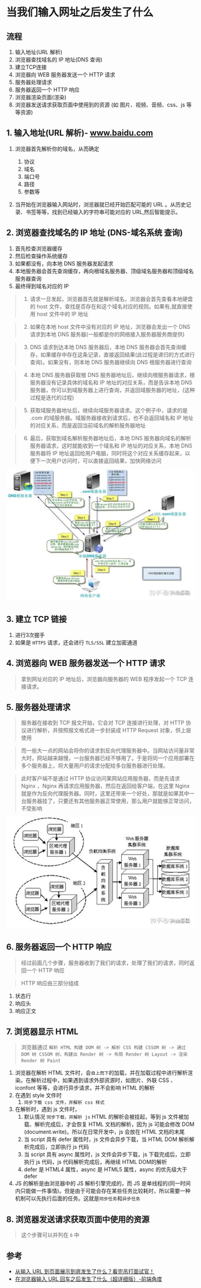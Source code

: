 # 当我们输入网址之后发生了什么

## 流程

1. 输入地址(URL 解析)
2. 浏览器查找域名的 IP 地址(DNS 查询)
3. 建立TCP连接
4. 浏览器向 WEB 服务器发送一个 HTTP 请求
5. 服务器处理请求
6. 服务器返回一个 HTTP 响应
7. 浏览器渲染页面(渲染)
8. 浏览器发送请求获取页面中使用到的资源 (如 图片、视频、音频、css、js 等等资源)

## 1. 输入地址(URL 解析)- www.baidu.com

1. 浏览器首先解析你的域名，从而确定
   1. 协议
   2. 域名
   3. 端口号
   4. 路径
   5. 参数等

2. 当开始在浏览器输入网站时，浏览器就已经开始匹配可能的 URL 。从历史记录、书签等等，找到已经输入的字符串可能对应的 URL,然后智能提示。

## 2. 浏览器查找域名的 IP 地址 (DNS-域名系统 查询)

1. 首先检查浏览器缓存
2. 然后检查操作系统缓存
3. 如果都没有，向本地 DNS 服务器发起请求
4. 本地服务器会首先查询缓存，再向根域名服务器、顶级域名服务器和顶级域名服务器查询
5. 最终得到域名对应的 IP

> 1. 请求一旦发起，浏览器首先就是解析域名，浏览器会首先查看本地硬盘的 host 文件，查找是否存在和这个域名对应的规则。如果有,就直接使用 host 文件中的 IP 地址

> 2. 如果在本地 host 文件中没有对应的 IP 地址，浏览器会发出一个 DNS 请求到本地 DNS 服务器(一般都是你的网络接入服务器服务商提供)

> 3. DNS 请求到达本地 DNS 服务器后，本地 DNS 服务器会首先查询缓存，如果缓存中存在这条记录，直接返回结果(此过程是递归的方式进行查询)。如果没有，则本地 DNS 服务器继续向 DNS 根服务器进行查询

> 4. 本地 DNS 服务器获取根 DNS 服务器地址后，继续向根服务器请求，根服务器没有记录具体的域名和 IP 地址的对应关系，而是告诉本地 DNS 服务器，你可以到域服务器上进行查询，并返回域服务器的地址，(这种过程是迭代的过程)

> 5. 获取域服务器地址后，继续向域服务器请求。这个例子中，请求的是 .com 的域服务器。域服务器接收到请求后，也不会返回域名和 IP 地址的对应关系，而是返回当前域名的解析服务器地址

> 6. 最后，获取到域名解析服务器地址后，本地 DNS 服务器向域名的解析服务器请求，这时就能收到一个域名和 IP 地址的对应关系，本地 DNS 服务器将 IP 地址返回给用户电脑，同时将这个对应关系缓存起来，以便下一次用户访问时，可以直接返回结果，加快网络访问

![DNS解析流程](/images/DNS解析流程.jpeg)

## 3. 建立 TCP 链接

1. 进行3次握手
2. 如果是 `HTTPS` 请求，还会进行 `TLS/SSL` 建立加密通道 

## 4. 浏览器向 WEB 服务器发送一个 HTTP 请求

> 拿到网址对应的 IP 地址后，浏览器向服务器的 WEB 程序发起一个 TCP 连接请求。


## 5. 服务器处理请求

> 服务器在接收到 TCP 报文开始，它会对 TCP 连接进行处理，对 HTTP 协议进行解析，并按照报文格式进一步封装成 HTTP Request 对象，供上层使用

> 而一些大一点的网站会将你的请求到反向代理服务器中。当网站访问量非常大时，网站越来越慢，一台服务器已经不够用了。于是将同一个应用部署在多个服务器上，将大量用户的请求分配给多台服务器进行处理。

> 此时客户端不是通过 HTTP 协议访问某网站应用服务器，而是先请求 Nginx ，Nginx 再请求应用服务器，然后在返回给客户端，在这里 Nginx 就是作为反向代理服务器。同时，这里还带来一个好处，那就是如果其中一台服务器挂了，只要还有其他服务器正常使用，那么用户就能够正常访问，不受影响

![Nginx反向代理图](/images/Nginx反向代理图.jpeg)

## 6. 服务器返回一个 HTTP 响应

> 经过前面几个步骤，服务器收到了我们的请求，处理了我们的请求，同时返回一个 HTTP 响应

> HTTP 响应由三部分组成

   1. 状态行
   2. 响应头
   3. 响应正文

## 7. 浏览器显示 HTML

> 浏览器通过 `解析 HTML 构建 DOM 树 -> 解析 CSS 构建 CSSOM 树 -> 通过 DOM 树 CSSOM 树，构建出 Render 树 -> 布局 Render 树 Layout -> 渲染 Render 树 Paint`

   1. 浏览器在解析 HTML 文件时，会`自上而下`的加载，并在加载过程中进行解析渲染。在解析过程中，如果遇到请求外部资源时，如图片、外联 CSS 、iconfont 等等，会进行异步请求，并不会影响 HTML 的解析
   2. 在遇到 style 文件时
      1. `同步下载 css 文件，并解析 css 样式`
   3. 在解析时，遇到 js 文件时，
      1. 默认情况 `同步下载，并解析 js` HTML 的解析会被挂起，等到 js 文件被加载、解析完成后，才会恢复 HTML 文档的解析，因为 js 可能会修改 DOM (document.write)。所以在日常开发中，js 会放在 HTML 文档的末尾
      2. 当 script 具有 defer 属性时，js 文件会异步下载，当 HTML DOM 解析解析完成后，立即执行 js 代码
      3. 当 script 具有 async 属性时，js 文件会异步下载，js 下载完成后，立即执行 js 代码，js 代码解析完成后，再继续 HTML DOM的解析
      4. defer 是 HTML4 属性，async 是 HTML5 属性，async 的优先级大于 defer
   4. JS 的解析是由浏览器中的 JS 解析引擎完成的，而 JS 是单线程的(同一时间内只能做一件事情)。但是由于可能会存在某些任务比较耗时，所以需要一种机制可以先执行后面的任务。这就是`同步任务`和`异步任务`

## 8. 浏览器发送请求获取页面中使用的资源

> 这个步骤可以并列在 `6` 中

## 参考

- [从输入 URL 到页面展示到底发生了什么？看完吊打面试官！](https://zhuanlan.zhihu.com/p/133906695)
- [在浏览器输入 URL 回车之后发生了什么（超详细版）-前端角度](https://zhuanlan.zhihu.com/p/80551769)
